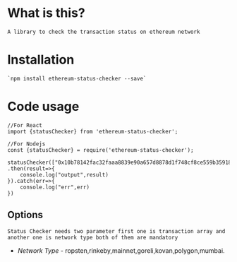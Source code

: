 # What is this?
    A library to check the transaction status on ethereum network

# Installation
    `npm install ethereum-status-checker --save`

# Code usage

    //For React
    import {statusChecker} from 'ethereum-status-checker';

    //For Nodejs
    const {statusChecker} = require('ethereum-status-checker');

    statusChecker(["0x10b78142fac32faaa8839e90a657d8878d1f748cf8ce559b3591843b460fe848","0x10b78142fac32faaa8839e90a657d8878d1f748cf8ce559b3591843b460fe848"],"rinkeby")
    .then(result=>{
        console.log("output",result)
    }).catch(err=>{
        console.log("err",err)
    })

## Options

    Status Checker needs two parameter first one is transaction array and another one is network type both of them are mandatory

- *Network Type* - ropsten,rinkeby,mainnet,goreli,kovan,polygon,mumbai.



